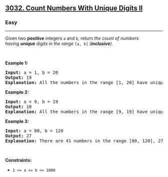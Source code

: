 <h2><a href="https://leetcode.com/problems/count-numbers-with-unique-digits-ii/">3032. Count Numbers With Unique Digits II</a></h2><h3>Easy</h3><hr><div>Given two <strong>positive</strong> integers <code>a</code> and <code>b</code>, return <em>the count of numbers having&nbsp;<strong>unique</strong> digits in the range</em> <code>[a, b]</code> <em>(<strong>inclusive</strong>).</em>
<p>&nbsp;</p>
<p><strong class="example">Example 1:</strong></p>

<pre><strong>Input:</strong> a = 1, b = 20
<strong>Output:</strong> 19
<strong>Explanation:</strong> All the numbers in the range [1, 20] have unique digits except 11. Hence, the answer is 19.
</pre>

<p><strong class="example">Example 2:</strong></p>

<pre><strong>Input:</strong> a = 9, b = 19
<strong>Output:</strong> 10
<strong>Explanation:</strong> All the numbers in the range [9, 19] have unique digits except 11. Hence, the answer is 10. 
</pre>

<p><strong class="example">Example 3:</strong></p>

<pre><strong>Input:</strong> a = 80, b = 120
<strong>Output:</strong> 27
<strong>Explanation:</strong> There are 41 numbers in the range [80, 120], 27 of which have unique digits.
</pre>

<p>&nbsp;</p>
<p><strong>Constraints:</strong></p>

<ul>
	<li><code>1 &lt;= a &lt;= b &lt;= 1000</code></li>
</ul>
</div>